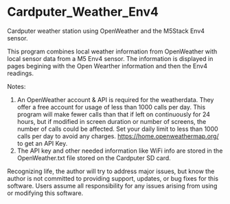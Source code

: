 # Cardputer_Weather_Env4
Cardputer weather station using OpenWeather and the M5Stack Env4 sensor.

This program combines local weather information from OpenWeather with local sensor data from a M5 Env4 sensor. The information is displayed in pages begining with the Open Wearther information and then the Env4 readings.

Notes:
1) An OpenWeather account & API is required for the weatherdata. They offer a free account for usage of less than 1000 calls per day. This program will make fewer calls than that if left on continuously for 24 hours, but if modified in screen duration or number of screens, the number of calls could be affected. Set your daily limit to less than 1000 calls per day to avoid any charges. https://home.openweathermap.org/ to get an API Key.
2) The API key and other needed information like WiFi info are stored in the OpenWeather.txt file stored on the Cardputer SD card.

Recognizing life, the author will try to address major issues, but know the author is not committed to providing support, updates, or bug fixes for this software. Users assume all responsibility for any issues arising from using or modifying this software.

